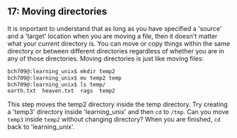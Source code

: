 ## 17: Moving directories

It is important to understand that as long as you have specified a 'source' and a 'target' location when you are moving a file, then it doesn't matter what your *current* directory is. You can move or copy things within the same directory or between different directories regardless of whether you are in any of those directories. Moving directories is just like moving files:

```bash
bch709@:learning_unix$ mkdir temp2
bch709@:learning_unix$ mv temp2 temp
bch709@:learning_unix$ ls temp/
earth.txt  heaven.txt  rags  temp2
```

This step moves the temp2 directory inside the temp directory. Try creating a 'temp3' directory inside 'learning_unix' and then `cd` to `/tmp`. Can you move `temp3` inside `temp2` without changing directory? When you are finished, `cd` back to 
'learning_unix'.
